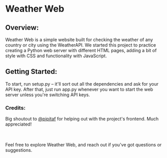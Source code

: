 # Weather Web
## Overview:
Weather Web is a simple website built for checking the weather of any country or city using the WeatherAPI. We started this project to practice creating a Python web server with different HTML pages, adding a bit of style with CSS and functionality with JavaScript.

## Getting Started:
To start, run setup.py – it'll sort out all the dependencies and ask for your API key. After that, just run app.py whenever you want to start the web server unless you're switching API keys.

### Credits:
Big shoutout to [@pipitaf]( https://github.com/pipitaf ) for helping out with the project's frontend. Much appreciated!<br><br><br>

Feel free to explore Weather Web, and reach out if you've got questions or suggestions.
